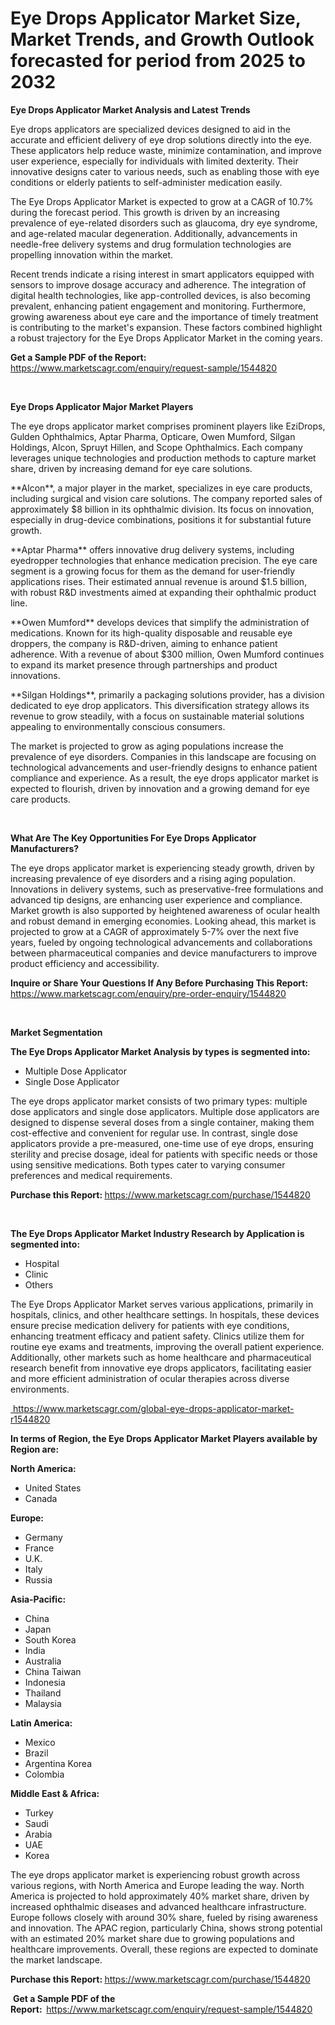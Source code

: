 <p><h1>Eye Drops Applicator Market Size, Market Trends, and Growth Outlook forecasted for period from 2025 to 2032</h1></p><p><strong>Eye Drops Applicator Market Analysis and Latest Trends</strong></p>
<p><p>Eye drops applicators are specialized devices designed to aid in the accurate and efficient delivery of eye drop solutions directly into the eye. These applicators help reduce waste, minimize contamination, and improve user experience, especially for individuals with limited dexterity. Their innovative designs cater to various needs, such as enabling those with eye conditions or elderly patients to self-administer medication easily.</p><p>The Eye Drops Applicator Market is expected to grow at a CAGR of 10.7% during the forecast period. This growth is driven by an increasing prevalence of eye-related disorders such as glaucoma, dry eye syndrome, and age-related macular degeneration. Additionally, advancements in needle-free delivery systems and drug formulation technologies are propelling innovation within the market. </p><p>Recent trends indicate a rising interest in smart applicators equipped with sensors to improve dosage accuracy and adherence. The integration of digital health technologies, like app-controlled devices, is also becoming prevalent, enhancing patient engagement and monitoring. Furthermore, growing awareness about eye care and the importance of timely treatment is contributing to the market's expansion. These factors combined highlight a robust trajectory for the Eye Drops Applicator Market in the coming years.</p></p>
<p><strong>Get a Sample PDF of the Report:&nbsp;</strong> <a href="https://www.marketscagr.com/enquiry/request-sample/1544820?utm_campaign=1848&utm_medium=2&utm_source=Github&utm_content=ia&utm_term=13042025&utm_id=eye-drops-applicator">https://www.marketscagr.com/enquiry/request-sample/1544820</a></p>
<p>&nbsp;</p>
<p><strong>Eye Drops Applicator Major Market Players</strong></p>
<p><p>The eye drops applicator market comprises prominent players like EziDrops, Gulden Ophthalmics, Aptar Pharma, Opticare, Owen Mumford, Silgan Holdings, Alcon, Spruyt Hillen, and Scope Ophthalmics. Each company leverages unique technologies and production methods to capture market share, driven by increasing demand for eye care solutions.</p><p>**Alcon**, a major player in the market, specializes in eye care products, including surgical and vision care solutions. The company reported sales of approximately $8 billion in its ophthalmic division. Its focus on innovation, especially in drug-device combinations, positions it for substantial future growth.</p><p>**Aptar Pharma** offers innovative drug delivery systems, including eyedropper technologies that enhance medication precision. The eye care segment is a growing focus for them as the demand for user-friendly applications rises. Their estimated annual revenue is around $1.5 billion, with robust R&D investments aimed at expanding their ophthalmic product line.</p><p>**Owen Mumford** develops devices that simplify the administration of medications. Known for its high-quality disposable and reusable eye droppers, the company is R&D-driven, aiming to enhance patient adherence. With a revenue of about $300 million, Owen Mumford continues to expand its market presence through partnerships and product innovations.</p><p>**Silgan Holdings**, primarily a packaging solutions provider, has a division dedicated to eye drop applicators. This diversification strategy allows its revenue to grow steadily, with a focus on sustainable material solutions appealing to environmentally conscious consumers.</p><p>The market is projected to grow as aging populations increase the prevalence of eye disorders. Companies in this landscape are focusing on technological advancements and user-friendly designs to enhance patient compliance and experience. As a result, the eye drops applicator market is expected to flourish, driven by innovation and a growing demand for eye care products.</p></p>
<p>&nbsp;</p>
<p><strong>What Are The Key Opportunities For Eye Drops Applicator Manufacturers?</strong></p>
<p><p>The eye drops applicator market is experiencing steady growth, driven by increasing prevalence of eye disorders and a rising aging population. Innovations in delivery systems, such as preservative-free formulations and advanced tip designs, are enhancing user experience and compliance. Market growth is also supported by heightened awareness of ocular health and robust demand in emerging economies. Looking ahead, this market is projected to grow at a CAGR of approximately 5-7% over the next five years, fueled by ongoing technological advancements and collaborations between pharmaceutical companies and device manufacturers to improve product efficiency and accessibility.</p></p>
<p><strong>Inquire or Share Your Questions If Any Before Purchasing This Report:</strong> <a href="https://www.marketscagr.com/enquiry/pre-order-enquiry/1544820?utm_campaign=1848&utm_medium=2&utm_source=Github&utm_content=ia&utm_term=13042025&utm_id=eye-drops-applicator">https://www.marketscagr.com/enquiry/pre-order-enquiry/1544820</a></p>
<p>&nbsp;</p>
<p><strong>Market Segmentation</strong></p>
<p><strong>The Eye Drops Applicator Market Analysis by types is segmented into:</strong></p>
<p><ul><li>Multiple Dose Applicator</li><li>Single Dose Applicator</li></ul></p>
<p><p>The eye drops applicator market consists of two primary types: multiple dose applicators and single dose applicators. Multiple dose applicators are designed to dispense several doses from a single container, making them cost-effective and convenient for regular use. In contrast, single dose applicators provide a pre-measured, one-time use of eye drops, ensuring sterility and precise dosage, ideal for patients with specific needs or those using sensitive medications. Both types cater to varying consumer preferences and medical requirements.</p></p>
<p><strong>Purchase this Report:&nbsp;</strong><a href="https://www.marketscagr.com/purchase/1544820?utm_campaign=1848&utm_medium=2&utm_source=Github&utm_content=ia&utm_term=13042025&utm_id=eye-drops-applicator">https://www.marketscagr.com/purchase/1544820</a></p>
<p>&nbsp;</p>
<p><strong>The Eye Drops Applicator Market Industry Research by Application is segmented into:</strong></p>
<p><ul><li>Hospital</li><li>Clinic</li><li>Others</li></ul></p>
<p><p>The Eye Drops Applicator Market serves various applications, primarily in hospitals, clinics, and other healthcare settings. In hospitals, these devices ensure precise medication delivery for patients with eye conditions, enhancing treatment efficacy and patient safety. Clinics utilize them for routine eye exams and treatments, improving the overall patient experience. Additionally, other markets such as home healthcare and pharmaceutical research benefit from innovative eye drops applicators, facilitating easier and more efficient administration of ocular therapies across diverse environments.</p></p>
<p><a href="https://www.marketscagr.com/global-eye-drops-applicator-market-r1544820?utm_campaign=1848&utm_medium=2&utm_source=Github&utm_content=ia&utm_term=13042025&utm_id=eye-drops-applicator">&nbsp;https://www.marketscagr.com/global-eye-drops-applicator-market-r1544820</a></p>
<p><strong>In terms of Region, the Eye Drops Applicator Market Players available by Region are:</strong></p>
<p>
    <p> <strong> North America: </strong>
        <ul>
            <li>United States</li>
            <li>Canada</li>
        </ul>
        </p> 
    <p> <strong> Europe: </strong>
        <ul>
            <li>Germany</li>
            <li>France</li>
            <li>U.K.</li>
            <li>Italy</li>
            <li>Russia</li>
        </ul>
        </p> 
    <p> <strong> Asia-Pacific: </strong>
        <ul>
            <li>China</li>
            <li>Japan</li>
            <li>South Korea</li>
            <li>India</li>
            <li>Australia</li>
            <li>China Taiwan</li>
            <li>Indonesia</li>
            <li>Thailand</li>
            <li>Malaysia</li>
        </ul>
        </p> 
    <p> <strong> Latin America: </strong>
        <ul>
            <li>Mexico</li>
            <li>Brazil</li>
            <li>Argentina Korea</li>
            <li>Colombia</li>
        </ul>
        </p> 
    <p> <strong> Middle East & Africa: </strong>
        <ul>
            <li>Turkey</li>
            <li>Saudi</li>
            <li>Arabia</li>
            <li>UAE</li>
            <li>Korea</li>
        </ul>
    </p>
    </p>
<p><p>The eye drops applicator market is experiencing robust growth across various regions, with North America and Europe leading the way. North America is projected to hold approximately 40% market share, driven by increased ophthalmic diseases and advanced healthcare infrastructure. Europe follows closely with around 30% share, fueled by rising awareness and innovation. The APAC region, particularly China, shows strong potential with an estimated 20% market share due to growing populations and healthcare improvements. Overall, these regions are expected to dominate the market landscape.</p></p>
<p><strong>Purchase this Report: </strong><a href="https://www.marketscagr.com/purchase/1544820?utm_campaign=1848&utm_medium=2&utm_source=Github&utm_content=ia&utm_term=13042025&utm_id=eye-drops-applicator">https://www.marketscagr.com/purchase/1544820</a></p>
<p>&nbsp;<strong>Get a Sample PDF of the Report:&nbsp;&nbsp;</strong><a href="https://www.marketscagr.com/enquiry/request-sample/1544820?utm_campaign=1848&utm_medium=2&utm_source=Github&utm_content=ia&utm_term=13042025&utm_id=eye-drops-applicator">https://www.marketscagr.com/enquiry/request-sample/1544820</a></p>
<p><strong></strong></p>
<p><p></p><p></p><p></p></p>